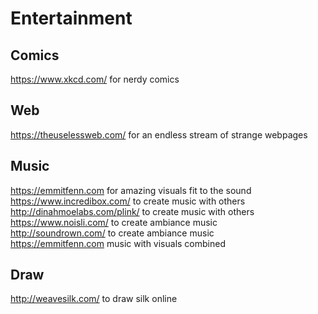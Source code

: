 # Entertainment

## Comics

https://www.xkcd.com/ for nerdy comics  

## Web

https://theuselessweb.com/ for an endless stream of strange webpages  


## Music

https://emmitfenn.com for amazing visuals fit to the sound  
https://www.incredibox.com/ to create music with others  
http://dinahmoelabs.com/plink/ to create music with others  
https://www.noisli.com/ to create ambiance music  
http://soundrown.com/ to create ambiance music  
https://emmitfenn.com music with visuals combined  

## Draw

http://weavesilk.com/ to draw silk online  